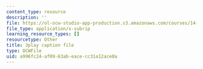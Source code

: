 ```yaml
---
content_type: resource
description: ''
file: https://ol-ocw-studio-app-production.s3.amazonaws.com/courses/14-01-principles-of-microeconomics-fall-2018/a996fc24af0963abeacecc31a12ace0a_OkTw766oCs.srt
file_type: application/x-subrip
learning_resource_types: []
resourcetype: Other
title: 3play caption file
type: OCWFile
uid: a996fc24-af09-63ab-eace-cc31a12ace0a
---
```


